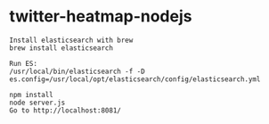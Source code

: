 # twitter-heatmap-nodejs

    Install elasticsearch with brew
    brew install elasticsearch

    Run ES:
    /usr/local/bin/elasticsearch -f -D es.config=/usr/local/opt/elasticsearch/config/elasticsearch.yml

    npm install 
    node server.js
    Go to http://localhost:8081/

